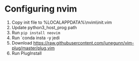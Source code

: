# Configuring nvim
1. Copy init file to %LOCALAPPDATA%\nvim\init.vim
2. Update python3_host_prog path
3. Run `pip install neovim`
4. Run `conda insta -y jedi
5. Download https://raw.githubusercontent.com/junegunn/vim-plug/master/plug.vim
6. Run PlugInstall
